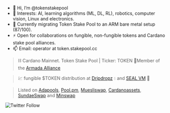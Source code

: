 - 👋 Hi, I’m @tokenstakepool
- :robot: Interests: AI, learning algorithms (ML, DL, RL), robotics, computer vision, Linux and electronics.
- 🌱 Currently migrating Token Stake Pool to an ARM bare metal setup (87/100).
- ⚡ Open for collaborations on fungible, non-fungible tokens and Cardano stake pool alliances.
- 📫 Email: operator at token.stakepool.cc

> :chains: Cardano Mainnet. Token Stake Pool | Ticker: TOKEN
> 🚢Member of the [Armada Alliance](https://armada-alliance.com/stake-pools/1e5f4eebc56a6726fd36af2f870b3bd62b204f3cd1b36e32e8a56737)

> 💹 fungible $TOKEN distribution at [Dripdropz](https://dripdropz.io/explore-projects/TOKEN) 💧 and [SEAL VM](https://vm.adaseal.eu/tokens) 🦭


> Listed on [Adapools](https://cexplorer.io/pool/pool1re05a679dfnjdlfk4uhcwzem6c4jqneu6xekuvhg54nnwuat2pf), [Pool.pm](https://pool.pm/1e5f4eebc56a6726fd36af2f870b3bd62b204f3cd1b36e32e8a56737), [Muesliswap](https://ada.muesliswap.com/swap/community/token/0171c997b8853fde686763d93b36ab8e04ce947bb6aa09a9ee5c4401.TOKEN), [Cardanoassets](https://cardanoassets.com/asset1pt3mfphgttc4pdrcrgf3w8e8j99nedsm34k85p), [SundaeSwap](https://exchange.sundaeswap.finance/#/swap?swap_from=0171c997b8853fde686763d93b36ab8e04ce947bb6aa09a9ee5c4401.544f4b454e&swap_to=cardano.ada) and [Minswap](https://minswap.org/)


![Twitter Follow](https://img.shields.io/twitter/follow/token_stakepool?style=social)

<!---
tokenstakepool/tokenstakepool is a ✨ special ✨ repository because its `README.md` (this file) appears on your GitHub profile.
You can click the Preview link to take a look at your changes.
--->
